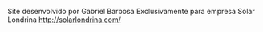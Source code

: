 Site desenvolvido por Gabriel Barbosa
Exclusivamente para empresa Solar Londrina
http://solarlondrina.com/